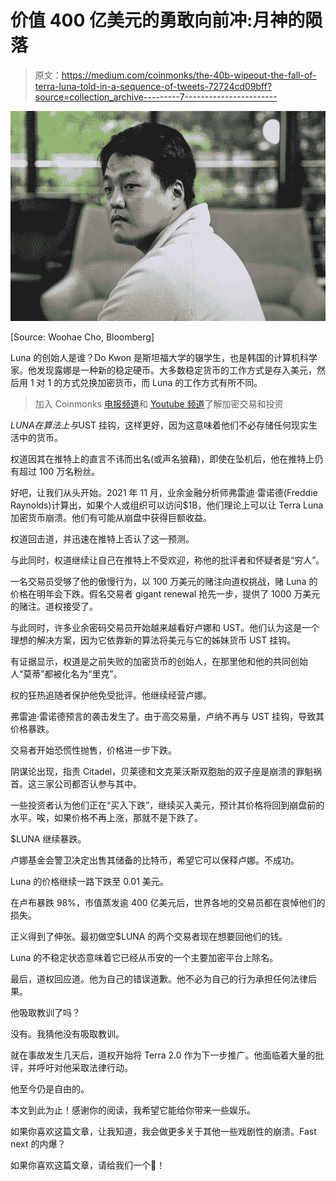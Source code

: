 # 价值 400 亿美元的勇敢向前冲:月神的陨落

> 原文：<https://medium.com/coinmonks/the-40b-wipeout-the-fall-of-terra-luna-told-in-a-sequence-of-tweets-72724cd09bff?source=collection_archive---------7----------------------->

![](img/00e18987d773ea65ed893891ac94fa36.png)

[Source: Woohae Cho, Bloomberg]

Luna 的创始人是谁？Do Kwon 是斯坦福大学的辍学生，也是韩国的计算机科学家。他发现露娜是一种新的稳定硬币。大多数稳定货币的工作方式是存入美元，然后用 1 对 1 的方式兑换加密货币，而 Luna 的工作方式有所不同。

> 加入 Coinmonks [电报频道](https://t.me/coincodecap)和 [Youtube 频道](https://www.youtube.com/c/coinmonks/videos)了解加密交易和投资

$LUNA 在算法上与$UST 挂钩，这样更好，因为这意味着他们不必存储任何现实生活中的货币。

权道因其在推特上的直言不讳而出名(或声名狼藉)，即使在坠机后，他在推特上仍有超过 100 万名粉丝。

好吧，让我们从头开始。2021 年 11 月，业余金融分析师弗雷迪·雷诺德(Freddie Raynolds)计算出，如果个人或组织可以访问$1B，他们理论上可以让 Terra Luna 加密货币崩溃。他们有可能从崩盘中获得巨额收益。

权道回击道，并迅速在推特上否认了这一预测。

与此同时，权道继续让自己在推特上不受欢迎，称他的批评者和怀疑者是“穷人”。

一名交易员受够了他的傲慢行为，以 100 万美元的赌注向道权挑战，赌 Luna 的价格在明年会下跌。假名交易者 gigant renewal 抢先一步，提供了 1000 万美元的赌注。道权接受了。

与此同时，许多业余密码交易员开始越来越看好卢娜和 UST。他们认为这是一个理想的解决方案，因为它依靠新的算法将美元与它的姊妹货币 UST 挂钩。

有证据显示，权道是之前失败的加密货币的创始人，在那里他和他的共同创始人“莫蒂”都被化名为“里克”。

权的狂热追随者保护他免受批评。他继续经营卢娜。

弗雷迪·雷诺德预言的袭击发生了。由于高交易量，卢纳不再与 UST 挂钩，导致其价格暴跌。

交易者开始恐慌性抛售，价格进一步下跌。

阴谋论出现，指责 Citadel，贝莱德和文克莱沃斯双胞胎的双子座是崩溃的罪魁祸首。这三家公司都否认参与其中。

一些投资者认为他们正在“买入下跌”，继续买入美元，预计其价格将回到崩盘前的水平。唉，如果价格不再上涨，那就不是下跌了。

$LUNA 继续暴跌。

卢娜基金会警卫决定出售其储备的比特币，希望它可以保释卢娜。不成功。

Luna 的价格继续一路下跌至 0.01 美元。

在卢布暴跌 98%，市值蒸发逾 400 亿美元后，世界各地的交易员都在哀悼他们的损失。

正义得到了伸张。最初做空$LUNA 的两个交易者现在想要回他们的钱。

Luna 的不稳定状态意味着它已经从币安的一个主要加密平台上除名。

最后，道权回应道。他为自己的错误道歉。他不必为自己的行为承担任何法律后果。

他吸取教训了吗？

没有。我猜他没有吸取教训。

就在事故发生几天后，道权开始将 Terra 2.0 作为下一步推广。他面临着大量的批评，并呼吁对他采取法律行动。

他至今仍是自由的。

本文到此为止！感谢你的阅读，我希望它能给你带来一些娱乐。

如果你喜欢这篇文章，让我知道，我会做更多关于其他一些戏剧性的崩溃。Fast next 的内爆？

如果你喜欢这篇文章，请给我们一个👏！
